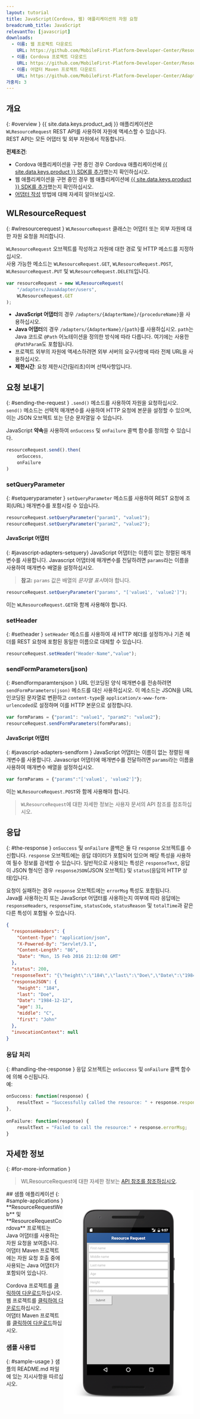 ```yaml
---
layout: tutorial
title: JavaScript(Cordova, 웹) 애플리케이션의 자원 요청
breadcrumb_title: JavaScript
relevantTo: [javascript]
downloads:
  - 이름: 웹 프로젝트 다운로드
    URL: https://github.com/MobileFirst-Platform-Developer-Center/ResourceRequestWeb/tree/release80
  - 이름: Cordova 프로젝트 다운로드
    URL: https://github.com/MobileFirst-Platform-Developer-Center/ResourceRequestCordova/tree/release80
  - 이름: 어댑터 Maven 프로젝트 다운로드
    URL: https://github.com/MobileFirst-Platform-Developer-Center/Adapters/tree/release80
가중치: 3
---
```

<!-- NLS_CHARSET=UTF-8 -->
## 개요
{: #overview }
{{ site.data.keys.product_adj }} 애플리케이션은 `WLResourceRequest` REST API를 사용하여 자원에 액세스할 수 있습니다.   
REST API는 모든 어댑터 및 외부 자원에서 작동합니다. 

**전제조건**:

- Cordova 애플리케이션을 구현 중인 경우 Cordova 애플리케이션에 [{{ site.data.keys.product }} SDK를 추가](../../../application-development/sdk/cordova)했는지 확인하십시오. 
- 웹 애플리케이션을 구현 중인 경우 웹 애플리케이션에 [{{ site.data.keys.product }} SDK를 추가](../../../application-development/sdk/web)했는지 확인하십시오. 
- [어댑터 작성](../../../adapters/creating-adapters/) 방법에 대해 자세히 알아보십시오. 

## WLResourceRequest
{: #wlresourcerequest }
`WLResourceRequest` 클래스는 어댑터 또는 외부 자원에 대한 자원 요청을 처리합니다. 

`WLResourceRequest` 오브젝트를 작성하고 자원에 대한 경로 및 HTTP 메소드를 지정하십시오.   
사용 가능한 메소드는 `WLResourceRequest.GET`, `WLResourceRequest.POST`, `WLResourceRequest.PUT` 및 `WLResourceRequest.DELETE`입니다. 

```javascript
var resourceRequest = new WLResourceRequest(
    "/adapters/JavaAdapter/users",
    WLResourceRequest.GET
);
```

* **JavaScript 어댑터**의 경우 `/adapters/{AdapterName}/{procedureName}`을 사용하십시오. 
* **Java 어댑터**의 경우 `/adapters/{AdapterName}/{path}`를 사용하십시오. `path`는 Java 코드로 `@Path` 어노테이션을 정의한 방식에 따라 다릅니다. 여기에는 사용한 `@PathParam`도 포함됩니다. 
* 프로젝트 외부의 자원에 액세스하려면 외부 서버의 요구사항에 따라 전체 URL을 사용하십시오. 
* **제한시간**: 요청 제한시간(밀리초)이며 선택사항입니다. 

## 요청 보내기
{: #sending-the-request }
`.send()` 메소드를 사용하여 자원을 요청하십시오.   
`send()` 메소드는 선택적 매개변수를 사용하여 HTTP 요청에 본문을 설정할 수 있으며, 이는 JSON 오브젝트 또는 단순 문자열일 수 있습니다. 

JavaScript **약속**을 사용하여 `onSuccess` 및 `onFailure` 콜백 함수를 정의할 수 있습니다. 

```js
resourceRequest.send().then(
    onSuccess,
    onFailure
)
```

### setQueryParameter
{: #setqueryparameter }
`setQueryParameter` 메소드를 사용하여 REST 요청에 조회(URL) 매개변수를 포함시킬 수 있습니다. 

```js
resourceRequest.setQueryParameter("param1", "value1");
resourceRequest.setQueryParameter("param2", "value2");
```

#### JavaScript 어댑터
{: #javascript-adapters-setquery}
JavaScript 어댑터는 이름이 없는 정렬된 매개변수를 사용합니다. Javascript 어댑터에 매개변수를 전달하려면 `params`라는 이름을 사용하여 매개변수 배열을 설정하십시오. 

> **참고:** `params` 값은 배열의 *문자열 표시*여야 합니다. 

```js
resourceRequest.setQueryParameter("params", "['value1', 'value2']");
```

이는 `WLResourceRequest.GET`와 함께 사용해야 합니다. 

### setHeader
{: #setheader }
`setHeader` 메소드를 사용하여 새 HTTP 헤더를 설정하거나 기존 헤더를 REST 요청에 포함된 동일한 이름으로 대체할 수 있습니다. 

```js
resourceRequest.setHeader("Header-Name","value");
```

### sendFormParameters(json)
{: #sendformparamtersjson }
URL 인코딩된 양식 매개변수를 전송하려면 `sendFormParameters(json)` 메소드를 대신 사용하십시오. 이 메소드는 JSON을 URL 인코딩된 문자열로 변환하고 `content-type`을 `application/x-www-form-urlencoded`로 설정하며 이를 HTTP 본문으로 설정합니다. 

```js
var formParams = {"param1": "value1", "param2": "value2"};
resourceRequest.sendFormParameters(formParams);
```

#### JavaScript 어댑터
{: #javascript-adapters-sendform }
JavaScript 어댑터는 이름이 없는 정렬된 매개변수를 사용합니다. Javascript 어댑터에 매개변수를 전달하려면 `params`라는 이름을 사용하여 매개변수 배열을 설정하십시오. 

```js
var formParams = {"params":"['value1', 'value2']"};
```

이는 `WLResourceRequest.POST`와 함께 사용해야 합니다. 


> `WLResourceRequest`에 대한 자세한 정보는 사용자 문서의 API 참조를 참조하십시오. 

## 응답
{: #the-response }
`onSuccess` 및 `onFailure` 콜백은 둘 다 `response` 오브젝트를 수신합니다. `response` 오브젝트에는 응답 데이터가 포함되어 있으며 해당 특성을 사용하여 필수 정보를 검색할 수 있습니다. 일반적으로 사용되는 특성은 `responseText`, 응답이 JSON 형식인 경우 `responseJSON`(JSON 오브젝트) 및 `status`(응답의 HTTP 상태)입니다. 

요청이 실패하는 경우 `response` 오브젝트에는 `errorMsg` 특성도 포함됩니다.   
Java를 사용하는지 또는 JavaScript 어댑터를 사용하는지 여부에 따라 응답에는 `responseHeaders`, `responseTime`, `statusCode`, `statusReason` 및 `totalTime`과 같은 다른 특성이 포함될 수 있습니다. 

```json
{
  "responseHeaders": {
    "Content-Type": "application/json",
    "X-Powered-By": "Servlet/3.1",
    "Content-Length": "86",
    "Date": "Mon, 15 Feb 2016 21:12:08 GMT"
  },
  "status": 200,
  "responseText": "{\"height\":\"184\",\"last\":\"Doe\",\"Date\":\"1984-12-12\",\"age\":31,\"middle\":\"C\",\"first\":\"John\"}",
  "responseJSON": {
    "height": "184",
    "last": "Doe",
    "Date": "1984-12-12",
    "age": 31,
    "middle": "C",
    "first": "John"
  },
  "invocationContext": null
}
```

### 응답 처리
{: #handling-the-response }
응답 오브젝트는 `onSuccess` 및 `onFailure` 콜백 함수에 의해 수신됩니다.   
예: 

```js
onSuccess: function(response) {
    resultText = "Successfully called the resource: " + response.responseText;
},

onFailure: function(response) {
    resultText = "Failed to call the resource:" + response.errorMsg;
}
```

## 자세한 정보
{: #for-more-information }
> WLResourceRequest에 대한 자세한 정보는 [API 참조를 참조하십시오](../../../api/client-side-api/javascript/client/).

<img alt="샘플 애플리케이션 이미지" src="resource-request-success-cordova.png" style="float:right"/>
## 샘플 애플리케이션
{: #sample-applications }
**ResourceRequestWeb** 및 **ResourceRequestCordova** 프로젝트는 Java 어댑터를 사용하는 자원 요청을 보여줍니다.   
어댑터 Maven 프로젝트에는 자원 요청 호출 중에 사용되는 Java 어댑터가 포함되어 있습니다. 

Cordova 프로젝트를 [클릭하여 다운로드](https://github.com/MobileFirst-Platform-Developer-Center/ResourceRequestCordova/tree/release80)하십시오.   
웹 프로젝트를 [클릭하여 다운로드](https://github.com/MobileFirst-Platform-Developer-Center/ResourceRequestWeb/tree/release80)하십시오.   
어댑터 Maven 프로젝트를 [클릭하여 다운로드](https://github.com/MobileFirst-Platform-Developer-Center/Adapters/tree/release80)하십시오. 

### 샘플 사용법
{: #sample-usage }
샘플의 README.md 파일에 있는 지시사항을 따르십시오. 
